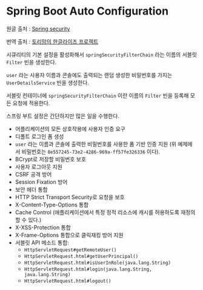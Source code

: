 # Spring Boot Auto Configuration

원글 출처 : [Spring security](https://docs.spring.io/spring-security/site/docs/5.3.2.RELEASE/reference/html5/)

번역 출처 : [토리맘의 한글라이즈 프로젝트](https://godekdls.github.io/Spring%20Security/contents/)

시큐리티의 기본 설정을 활성화해서 `springSecurityFilterChain` 라는 이름의 서블릿 `Filter` 빈을 생성한다.

`user` 라는 사용자 이름과 콘솔에도 출력되는 랜덤 생성한 비밀번호를 가지는 `UserDetailsService` 빈을 생성한다.

서블릿 컨테이너에 `springSecurityFilterChain` 이란 이름의 `Filter` 빈을 등록해 모든 요청에 적용한다.

스프링 부트 설정은 간단하지만 많은 일을 수행한다.

- 어플리케이션의 모든 상호작용에 사용자 인증 요구
- 디폴트 로그인 폼 생성
- `user` 라는 이름과 콘솔에 출력한 비밀번호를 사용한 폼 기반 인증 지원 (위 예제에서 비밀번호는 `8e557245-73e2-4286-969a-ff57fe326336` 이다).
- BCrypt로 저장할 비밀번호 보호
- 사용자 로그아웃 지원
- CSRF 공격 방어
- Session Fixation 방어
- 보안 헤더 통합
- HTTP Strict Transport Security로 요청을 보호
- X-Content-Type-Options 통합
- Cache Control (애플리케이션에서 특정 정적 리소스에 캐시를 허용하도록 재정의할 수 있다.)
- X-XSS-Protection 통합
- X-Frame-Options 통합으로 클릭재킹 방어 지원
- 서블릿 API 메소드 통합:
  - `HttpServletRequest#getRemoteUser()`
  - `HttpServletRequest.html#getUserPrincipal()`
  - `HttpServletRequest.html#isUserInRole(java.lang.String)`
  - `HttpServletRequest.html#login(java.lang.String, java.lang.String)`
  - `HttpServletRequest.html#logout()`
